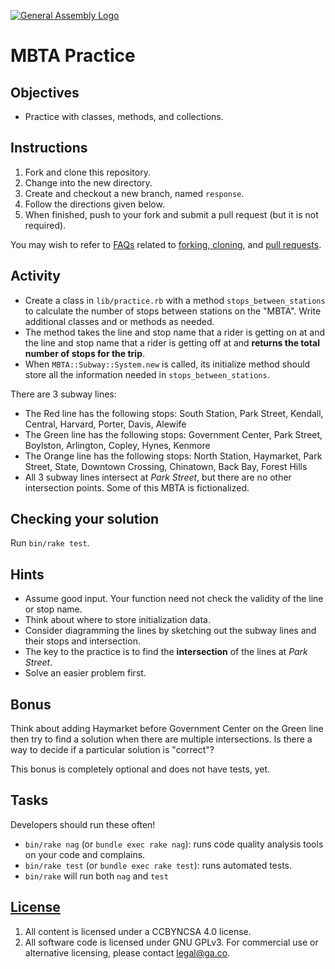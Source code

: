 [![General Assembly Logo](https://camo.githubusercontent.com/1a91b05b8f4d44b5bbfb83abac2b0996d8e26c92/687474703a2f2f692e696d6775722e636f6d2f6b6538555354712e706e67)](https://generalassemb.ly/education/web-development-immersive)

# MBTA Practice

## Objectives

- Practice with classes, methods, and collections.

## Instructions

1. Fork and clone this repository.
1. Change into the new directory.
1. Create and checkout a new branch, named `response`.
1. Follow the directions given below.
1. When finished, push to your fork and submit a pull request (but it is not
    required).

You may wish to refer to [FAQs](https://git.generalassemb.ly/ga-wdi-boston/meta/wiki/)
related to [forking,
cloning](https://git.generalassemb.ly/ga-wdi-boston/meta/wiki/ForkAndClone), and
[pull requests](https://git.generalassemb.ly/ga-wdi-boston/meta/wiki/PullRequest).

## Activity

- Create a class in `lib/practice.rb` with a method `stops_between_stations` to
  calculate the number of stops between stations on the "MBTA". Write additional
  classes and or methods as needed.
- The method takes the line and stop name that a rider is getting on at and the
  line and stop name that a rider is getting off at and **returns the total
  number of stops for the trip**.
- When `MBTA::Subway::System.new` is called, its initialize method should store
  all the information needed in `stops_between_stations`.

There are 3 subway lines:

- The Red line has the following stops: South Station, Park Street, Kendall,
  Central, Harvard, Porter, Davis, Alewife
- The Green line has the following stops: Government Center, Park Street,
  Boylston, Arlington, Copley, Hynes, Kenmore
- The Orange line has the following stops:  North Station, Haymarket, Park
  Street, State, Downtown Crossing, Chinatown, Back Bay, Forest Hills
- All 3 subway lines intersect at *Park Street*, but there are no other
  intersection points. Some of this MBTA is fictionalized.

## Checking your solution

Run `bin/rake test`.

## Hints

- Assume good input.  Your function need not check the validity of the line or
    stop name.
- Think about where to store initialization data.
- Consider diagramming the lines by sketching out the subway lines and their
    stops and intersection.
- The key to the practice is to find the **intersection** of the lines at
    *Park Street*.
- Solve an easier problem first.

## Bonus

Think about adding Haymarket before Government Center on the Green line then try
 to find a solution when there are multiple intersections.
Is there a way to decide if a particular solution is "correct"?

This bonus is completely optional and does not have tests, yet.

## Tasks

Developers should run these often!

- `bin/rake nag`  (or `bundle exec rake nag`):
    runs code quality analysis tools on your code and complains.
- `bin/rake test` (or `bundle exec rake test`): runs automated tests.
- `bin/rake` will run both `nag` and `test`

## [License](LICENSE)

1. All content is licensed under a CC­BY­NC­SA 4.0 license.
1. All software code is licensed under GNU GPLv3. For commercial use or
    alternative licensing, please contact legal@ga.co.
